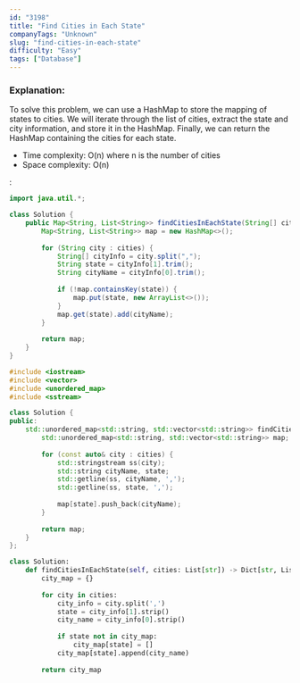 ```yaml
---
id: "3198"
title: "Find Cities in Each State"
companyTags: "Unknown"
slug: "find-cities-in-each-state"
difficulty: "Easy"
tags: ["Database"]
---
```


### Explanation:

To solve this problem, we can use a HashMap to store the mapping of states to cities. We will iterate through the list of cities, extract the state and city information, and store it in the HashMap. Finally, we can return the HashMap containing the cities for each state.

- Time complexity: O(n) where n is the number of cities
- Space complexity: O(n) 

:

```java
import java.util.*;

class Solution {
    public Map<String, List<String>> findCitiesInEachState(String[] cities) {
        Map<String, List<String>> map = new HashMap<>();
        
        for (String city : cities) {
            String[] cityInfo = city.split(",");
            String state = cityInfo[1].trim();
            String cityName = cityInfo[0].trim();
            
            if (!map.containsKey(state)) {
                map.put(state, new ArrayList<>());
            }
            map.get(state).add(cityName);
        }
        
        return map;
    }
}
```

```cpp
#include <iostream>
#include <vector>
#include <unordered_map>
#include <sstream>

class Solution {
public:
    std::unordered_map<std::string, std::vector<std::string>> findCitiesInEachState(std::vector<std::string>& cities) {
        std::unordered_map<std::string, std::vector<std::string>> map;
        
        for (const auto& city : cities) {
            std::stringstream ss(city);
            std::string cityName, state;
            std::getline(ss, cityName, ',');
            std::getline(ss, state, ',');
            
            map[state].push_back(cityName);
        }
        
        return map;
    }
};
```

```python
class Solution:
    def findCitiesInEachState(self, cities: List[str]) -> Dict[str, List[str]]:
        city_map = {}
        
        for city in cities:
            city_info = city.split(',')
            state = city_info[1].strip()
            city_name = city_info[0].strip()
            
            if state not in city_map:
                city_map[state] = []
            city_map[state].append(city_name)
        
        return city_map
```